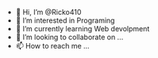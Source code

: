 - 👋 Hi, I’m @Ricko410
- 👀 I’m interested in Programing
- 🌱 I’m currently learning Web devolpment
- 💞️ I’m looking to collaborate on ...
- 📫 How to reach me ...

<!---
Ricko410/Ricko410 is a ✨ special ✨ repository because its `README.md` (this file) appears on your GitHub profile.
You can click the Preview link to take a look at your changes.
--->
